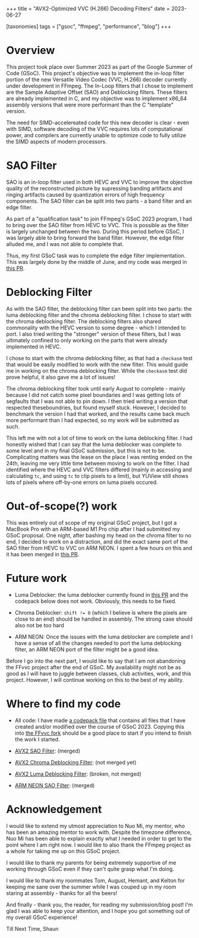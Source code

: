 +++
title = "AVX2-Optimized VVC (H.266) Decoding Filters"
date = 2023-06-27

[taxonomies]
tags = ["gsoc", "ffmpeg", "performance", "blog"]
+++

# Overview

This project took place over Summer 2023 as part of the Google Summer of
Code (GSoC). This project's objective was to implement the in-loop filter
portion of the new Versatile Video Codec (VVC, H.266) decoder currently
under development in FFmpeg. The In-Loop filters that I chose to implement
are the Sample Adaptive Offset (SAO) and Deblocking filters. These filters
are already implemented in C, and my objective was to implement x86_64
assembly versions that were more performant than the C "template" version.

The need for SIMD-accelereated code for this new decoder is clear - even
with SIMD, software decoding of the VVC requires lots of computational
power, and compilers are currently unable to optimize code to fully utilize
the SIMD aspects of modern processors.

# SAO Filter

SAO is an in-loop filter used in both HEVC and VVC to improve the objective
quality of the reconstructed picture by supressing banding artifacts and
ringing artifacts caused by quantization errors of high frequency components. 
The SAO filter can be split into two parts - a band filter and an edge filter.

As part of a "qualification task" to join FFmpeg's GSoC 2023 program, I had
to bring over the SAO filter from HEVC to VVC. This is possible as the
filter is largely unchanged between the two. During this period before GSoC,
I was largely able to bring forward the band filter. However, the edge filter
alluded me, and I was not able to complete that.

Thus, my first GSoC task was to complete the edge filter implementation. This
was largely done by the middle of June, and my code was merged in
[this PR](https://github.com/ffvvc/FFmpeg/pull/85).

# Deblocking Filter

As with the SAO filter, the deblocking filter can been split into two parts:
the luma deblocking filter and the chroma deblocking filter. I chose
to start with the chroma deblocking filter. The deblocking filters also shared
commonality with the HEVC version to some degree - which I intended to port.
I also tried writing the "stronger" version of these filters, but I was
ultimately confined to only working on the parts that were already implemented
in HEVC.

I chose to start with the chroma deblocking filter, as that had a `checkasm`
test that would be easily modified to work with the new filter. This would
guide me in working on the chroma deblocking filter. While the `checkasm` test
did prove helpful, it also gave me a lot of issues!

The chroma deblocking filter took until early August to complete - mainly 
because I did not catch some pixel boundaries and I was getting lots of 
segfaults that I was not able to pin down. I then tried writing a version that 
respected theseboundries, but found myself stuck. However, I decided to
benchmark the version I had that worked, and the results came back much 
more performant than I had expected, so my work will be submitted as such.

This left me with not a lot of time to work on the luma deblocking filter. 
I had honestly wished that I can say that the luma deblocker was complete 
to some level and in my final GSoC submission, but this is not to be. 
Complicating matters was the lease on the place I was renting ended on the 
24th, leaving me very little time between moving to work on the filter. 
I had identified where the HEVC and VVC filters differed 
(mainly in accessing and calculating `tc`, and using `tc` to clip  pixels to a
limit), but YUView still shows lots of pixels where off-by-one errors on luma 
pixels occured. 

# Out-of-scope(?) work

This was entirely out of scope of my original GSoC project, but I got a
MacBook Pro with an ARM-based M1 Pro chip after I had submitted my GSoC 
proposal. One night, after bashing my head on the chroma filter to no end, 
I decided to work on a distraction, and did the exact same port of the SAO
filter from HEVC to VVC on ARM NEON. I spent a few hours on this and it
has been merged in [this PR](https://github.com/ffvvc/FFmpeg/pull/121).

# Future work

- Luma Deblocker: the luma deblocker currently found in 
[this PR](https://github.com/ffvvc/FFmpeg/pull/129) and the codepack below 
does not work. Obviously, this needs to be fixed.

- Chroma Deblocker: `shift != 0` (which I believe is where the pixels
are close to an end) should be handled in assembly. The strong case
should also not be too hard

- ARM NEON: Once the issues with the luma deblocker are complete and
I have a sense of all the changes needed to port the luma deblocking
filter, an ARM NEON port of the filter might be a good idea.

Before I go into the next part, I would like to say that I am not
abandoning the FFvvc project after the end of GSoC. My availability
might not be as good as I will have to juggle between classes, club
activities, work, and this project. However, I will continue working
on this to the best of my ability.

# Where to find my code

- All code: I have made [a codepack file](/docs/gsoc_codepack.tar.gz)
that contains all files that I have created and/or modified over the
course of GSoC 2023. Copying this into 
[the FFvvc fork](https://github.com/ffvvc/FFmpeg) should be a good
place to start if you intend to finish the work I started.

- [AVX2 SAO Filter](https://github.com/ffvvc/FFmpeg/pull/85/files/): (merged)

- [AVX2 Chroma Deblocking Filter](https://github.com/ffvvc/FFmpeg/pull/120/files/): (not merged yet)

- [AVX2 Luma Deblocking Filter](https://github.com/ffvvc/FFmpeg/pull/129/files/): (broken, not merged)

- [ARM NEON SAO Filter](https://github.com/ffvvc/FFmpeg/pull/121/files/): (merged)

# Acknowledgement

I would like to extend my utmost appreciation to Nuo Mi, my mentor, who
has been an amazing mentor to work with. Despite the timezone difference,
Nuo Mi has been able to explain exactly what I needed in order to get to
the point where I am right now. I would like to also thank the FFmpeg
project as a whole for taking me up on this GSoC project. 

I would like to thank my parents for being extremely supportive of me
working through GSoC even if they can't quite grasp what I'm doing.

I would like to thank my roommates Tom, August, Hemant, and Kelton for
keeping me sane over the summer while I was couped up in my room staring
at assembly - thanks for all the beers! 

And finally - thank you, the reader, for reading my submission/blog post!
I'm glad I was able to keep your attention, and I hope you got something
out of my overall GSoC experience!

Till Next Time,
Shaun